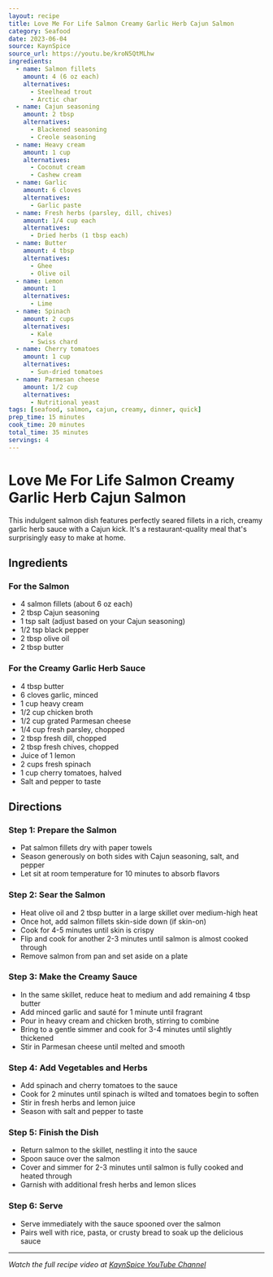 ```yaml
---
layout: recipe
title: Love Me For Life Salmon Creamy Garlic Herb Cajun Salmon
category: Seafood
date: 2023-06-04
source: KaynSpice
source_url: https://youtu.be/kroN5QtMLhw
ingredients:
  - name: Salmon fillets
    amount: 4 (6 oz each)
    alternatives:
      - Steelhead trout
      - Arctic char
  - name: Cajun seasoning
    amount: 2 tbsp
    alternatives:
      - Blackened seasoning
      - Creole seasoning
  - name: Heavy cream
    amount: 1 cup
    alternatives:
      - Coconut cream
      - Cashew cream
  - name: Garlic
    amount: 6 cloves
    alternatives:
      - Garlic paste
  - name: Fresh herbs (parsley, dill, chives)
    amount: 1/4 cup each
    alternatives:
      - Dried herbs (1 tbsp each)
  - name: Butter
    amount: 4 tbsp
    alternatives:
      - Ghee
      - Olive oil
  - name: Lemon
    amount: 1
    alternatives:
      - Lime
  - name: Spinach
    amount: 2 cups
    alternatives:
      - Kale
      - Swiss chard
  - name: Cherry tomatoes
    amount: 1 cup
    alternatives:
      - Sun-dried tomatoes
  - name: Parmesan cheese
    amount: 1/2 cup
    alternatives:
      - Nutritional yeast
tags: [seafood, salmon, cajun, creamy, dinner, quick]
prep_time: 15 minutes
cook_time: 20 minutes
total_time: 35 minutes
servings: 4
---
```


# Love Me For Life Salmon Creamy Garlic Herb Cajun Salmon

This indulgent salmon dish features perfectly seared fillets in a rich, creamy garlic herb sauce with a Cajun kick. It's a restaurant-quality meal that's surprisingly easy to make at home.

## Ingredients

### For the Salmon
- 4 salmon fillets (about 6 oz each)
- 2 tbsp Cajun seasoning
- 1 tsp salt (adjust based on your Cajun seasoning)
- 1/2 tsp black pepper
- 2 tbsp olive oil
- 2 tbsp butter

### For the Creamy Garlic Herb Sauce
- 4 tbsp butter
- 6 cloves garlic, minced
- 1 cup heavy cream
- 1/2 cup chicken broth
- 1/2 cup grated Parmesan cheese
- 1/4 cup fresh parsley, chopped
- 2 tbsp fresh dill, chopped
- 2 tbsp fresh chives, chopped
- Juice of 1 lemon
- 2 cups fresh spinach
- 1 cup cherry tomatoes, halved
- Salt and pepper to taste

## Directions

### Step 1: Prepare the Salmon
- Pat salmon fillets dry with paper towels
- Season generously on both sides with Cajun seasoning, salt, and pepper
- Let sit at room temperature for 10 minutes to absorb flavors

### Step 2: Sear the Salmon
- Heat olive oil and 2 tbsp butter in a large skillet over medium-high heat
- Once hot, add salmon fillets skin-side down (if skin-on)
- Cook for 4-5 minutes until skin is crispy
- Flip and cook for another 2-3 minutes until salmon is almost cooked through
- Remove salmon from pan and set aside on a plate

### Step 3: Make the Creamy Sauce
- In the same skillet, reduce heat to medium and add remaining 4 tbsp butter
- Add minced garlic and sauté for 1 minute until fragrant
- Pour in heavy cream and chicken broth, stirring to combine
- Bring to a gentle simmer and cook for 3-4 minutes until slightly thickened
- Stir in Parmesan cheese until melted and smooth

### Step 4: Add Vegetables and Herbs
- Add spinach and cherry tomatoes to the sauce
- Cook for 2 minutes until spinach is wilted and tomatoes begin to soften
- Stir in fresh herbs and lemon juice
- Season with salt and pepper to taste

### Step 5: Finish the Dish
- Return salmon to the skillet, nestling it into the sauce
- Spoon sauce over the salmon
- Cover and simmer for 2-3 minutes until salmon is fully cooked and heated through
- Garnish with additional fresh herbs and lemon slices

### Step 6: Serve
- Serve immediately with the sauce spooned over the salmon
- Pairs well with rice, pasta, or crusty bread to soak up the delicious sauce

---

*Watch the full recipe video at [KaynSpice YouTube Channel](https://youtu.be/kroN5QtMLhw)*
